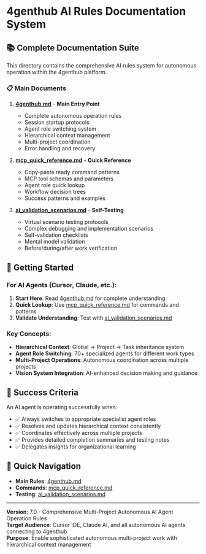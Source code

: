 # 4genthub AI Rules Documentation System

## 📚 Complete Documentation Suite

This directory contains the comprehensive AI rules system for autonomous operation within the 4genthub platform.

### 📋 Main Documents

1. **[4genthub.md](./4genthub.md)** - **Main Entry Point**
   - Complete autonomous operation rules
   - Session startup protocols
   - Agent role switching system
   - Hierarchical context management
   - Multi-project coordination
   - Error handling and recovery

2. **[mcp_quick_reference.md](./mcp_quick_reference.md)** - **Quick Reference**
   - Copy-paste ready command patterns
   - MCP tool schemas and parameters
   - Agent role quick lookup
   - Workflow decision trees
   - Success patterns and examples

3. **[ai_validation_scenarios.md](./ai_validation_scenarios.md)** - **Self-Testing**
   - Virtual scenario testing protocols
   - Complex debugging and implementation scenarios
   - Self-validation checklists
   - Mental model validation
   - Before/during/after work verification

## 🚀 Getting Started

### For AI Agents (Cursor, Claude, etc.):

1. **Start Here**: Read [4genthub.md](./4genthub.md) for complete understanding
2. **Quick Lookup**: Use [mcp_quick_reference.md](./mcp_quick_reference.md) for commands and patterns
3. **Validate Understanding**: Test with [ai_validation_scenarios.md](./ai_validation_scenarios.md)

### Key Concepts:

- **Hierarchical Context**: Global → Project → Task inheritance system
- **Agent Role Switching**: 70+ specialized agents for different work types
- **Multi-Project Operations**: Autonomous coordination across multiple projects
- **Vision System Integration**: AI-enhanced decision making and guidance

## 🎯 Success Criteria

An AI agent is operating successfully when:
- ✅ Always switches to appropriate specialist agent roles
- ✅ Resolves and updates hierarchical context consistently
- ✅ Coordinates effectively across multiple projects
- ✅ Provides detailed completion summaries and testing notes
- ✅ Delegates insights for organizational learning

## 🔗 Quick Navigation

- **Main Rules**: [4genthub.md](./4genthub.md)
- **Commands**: [mcp_quick_reference.md](./mcp_quick_reference.md)
- **Testing**: [ai_validation_scenarios.md](./ai_validation_scenarios.md)

---

**Version**: 7.0 - Comprehensive Multi-Project Autonomous AI Agent Operation Rules  
**Target Audience**: Cursor IDE, Claude AI, and all autonomous AI agents connecting to 4genthub  
**Purpose**: Enable sophisticated autonomous multi-project work with hierarchical context management